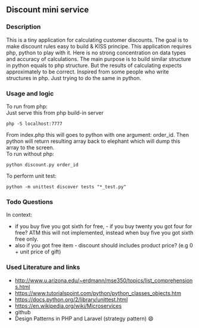 ## Discount mini service
### Description
This is a tiny application for calculating customer discounts. The goal is to make discount rules easy to build & KISS principe. This application requires php, python to play with it.
Here is no strong concentration on data types and accuracy of calculations. The main purpose is to build similar structure in python equals to php structure. But the results of calculating expects approximately to be correct. Inspired from some people who write structures in php. Just trying to do the same in python.
### Usage and logic
To run from php:<br />
Just serve this from php build-in server
```
php -S localhost:7777
```
From index.php this will goes to python with one argument: order_id.
Then python will return resulting array back to elephant which will dump this array to the screen.<br />
To run without php:
```
python discount.py order_id
```
To perform unit test:
```
python -m unittest discover tests "*_test.py"
```
### Todo Questions
In context:
- if you buy five you got sixth for free, - if you buy twenty you got four for free? 
ATM this will not implemented, instead when buy five you got sixth free only.
- also if you got free item - discount should includes product price? (e.g 0 + unit price of gift)
### Used Literature and links
- http://www.u.arizona.edu/~erdmann/mse350/topics/list_comprehensions.html
- https://www.tutorialspoint.com/python/python_classes_objects.htm
- https://docs.python.org/2/library/unittest.html
- https://en.wikipedia.org/wiki/Microservices
- github
- Design Patterns in PHP and Laravel (strategy pattern) :smile:








